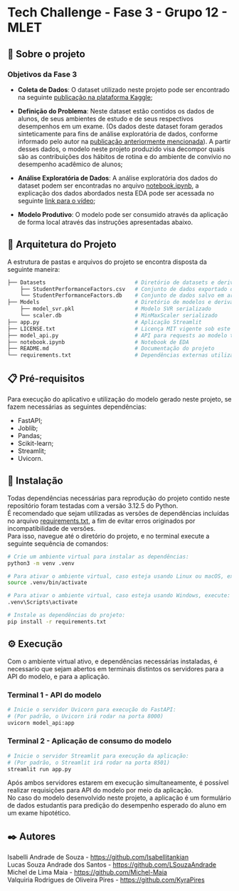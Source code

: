 # Tech Challenge - Fase 3 - Grupo 12 - MLET

## 🚀 Sobre o projeto 

### Objetivos da Fase 3
- **Coleta de Dados**: O dataset utilizado neste projeto pode ser encontrado na seguinte [publicação na plataforma Kaggle](https://www.kaggle.com/datasets/lainguyn123/student-performance-factors);

- **Definição do Problema**: Neste dataset estão contidos os dados de alunos, de seus ambientes de estudo e de seus respectivos desempenhos em um exame. (Os dados deste dataset foram gerados sinteticamente para fins de análise exploratória de dados, conforme informado pelo autor na [publicação anteriormente mencionada](https://www.kaggle.com/datasets/lainguyn123/student-performance-factors)). A partir desses dados, o modelo neste projeto produzido visa decompor quais são as contribuições dos hábitos de rotina e do ambiente de convívio no desempenho acadêmico de alunos;

- **Análise Exploratória de Dados**: A análise exploratória dos dados do dataset podem ser encontradas no arquivo [notebook.ipynb](notebook.ipynb), a explicação dos dados abordados nesta EDA pode ser acessada no seguinte [link para o vídeo](https://youtu.be/THUN6R4rpHg); 

- **Modelo Produtivo**: O modelo pode ser consumido através da aplicação de forma local através das instruções apresentadas abaixo.

## 📝 Arquitetura do Projeto

A estrutura de pastas e arquivos do projeto se encontra disposta da seguinte maneira:

```bash
├── Datasets                            # Diretório de datasets e derivados
    ├── StudentPerformanceFactors.csv   # Conjunto de dados exportado do Kaggle
    └── StudentPerformanceFactors.db    # Conjunto de dados salvo em arquivo SQLite
├── Models                              # Diretório de modelos e derivados
    ├── model_svr.pkl                   # Modelo SVR serializado
    └── scaler.db                       # MinMaxScaler serializado
├── app.py                              # Aplicação Streamlit
├── LICENSE.txt                         # Licença MIT vigente sob este repositório
├── model_api.py                        # API para requests ao modelo treinado
├── notebook.ipynb                      # Notebook de EDA
├── README.md                           # Documentação do projeto
└── requirements.txt                    # Dependências externas utilizadas
```

## 📋 Pré-requisitos
Para execução do aplicativo e utilização do modelo gerado neste projeto, se fazem necessárias as seguintes dependências:
- FastAPI;
- Joblib;
- Pandas;
- Scikit-learn;
- Streamlit;
- Uvicorn.

## 🔧 Instalação
Todas dependências necessárias para reprodução do projeto contido neste repositório foram testadas com a versão 3.12.5 do Python. \
É recomendado que sejam utilizadas as versões de dependências incluídas no arquivo [requirements.txt](requirements.txt), a fim de evitar erros originados por incompatibilidade de versões.\
Para isso, navegue até o diretório do projeto, e no terminal execute a seguinte sequência de comandos:

```bash
# Crie um ambiente virtual para instalar as dependências:
python3 -m venv .venv

# Para ativar o ambiente virtual, caso esteja usando Linux ou macOS, execute:
source .venv/bin/activate

# Para ativar o ambiente virtual, caso esteja usando Windows, execute:
.venv\Scripts\activate

# Instale as dependências do projeto:
pip install -r requirements.txt

```
## ⚙️ Execução
Com o ambiente virtual ativo, e dependências necessárias instaladas, é necessario que sejam abertos em terminais distintos os servidores para a API do modelo, e para a aplicação.

### Terminal 1 - API do modelo
```bash
# Inicie o servidor Uvicorn para execução do FastAPI:
# (Por padrão, o Uvicorn irá rodar na porta 8000)
uvicorn model_api:app
```
### Terminal 2 - Aplicação de consumo do modelo
```bash
# Inicie o servidor Streamlit para execução da aplicação:
# (Por padrão, o Streamlit irá rodar na porta 8501)
streamlit run app.py
```
Após ambos servidores estarem em execução simultaneamente, é possível realizar requisições para API do modelo por meio da aplicação. \
No caso do modelo desenvolvido neste projeto, a aplicação é um formulário de dados estudantis para predição do desempenho esperado do aluno em um exame hipotético.

## ✒️ Autores

Isabelli Andrade de Souza - https://github.com/Isabellitankian
<br>
Lucas Souza Andrade dos Santos - https://github.com/LSouzaAndrade
<br>
Michel de Lima Maia - https://github.com/Michel-Maia
<br>
Valquiria Rodrigues de Oliveira Pires - https://github.com/KyraPires
